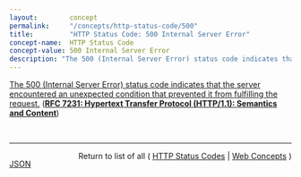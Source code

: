 ```yaml
---
layout:        concept
permalink:     "/concepts/http-status-code/500"
title:         "HTTP Status Code: 500 Internal Server Error"
concept-name:  HTTP Status Code
concept-value: 500 Internal Server Error
description: "The 500 (Internal Server Error) status code indicates that the server encountered an unexpected condition that prevented it from fulfilling the request."
---
```


[The 500 (Internal Server Error) status code indicates that the server encountered an unexpected condition that prevented it from fulfilling the request.](https://datatracker.ietf.org/doc/html/rfc7231#section-6.6.1 "Read documentation for HTTP Status Code &#34;500&#34;") (**[RFC 7231: Hypertext Transfer Protocol (HTTP/1.1): Semantics and Content](/specs/IETF/RFC/7231 "The Hypertext Transfer Protocol (HTTP) is an application-level protocol for distributed, collaborative, hypertext information systems. This document defines the semantics of HTTP/1.1 messages as expressed by request methods, request header fields, response status codes, and response header fields, along with the payload of messages (metadata and body content) and mechanisms for content negotiation.")**)

<br/>
<hr/>

<p style="float : left"><a href="./500.json" title="JSON representing this particular Web Concept value">JSON</a></p>
<p style="text-align: right">Return to list of all ( <a href="../http-status-code/">HTTP Status Codes</a> | <a href="../">Web Concepts</a> )</p>
